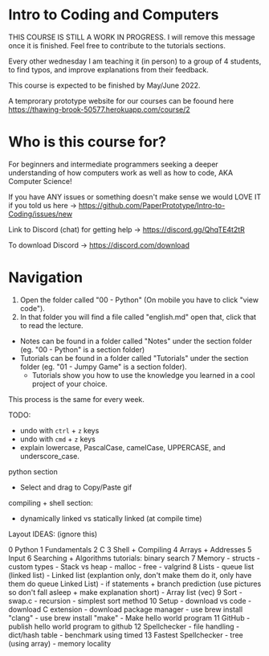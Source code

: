 # Intro to Coding and Computers
THIS COURSE IS STILL A WORK IN PROGRESS. I will remove this message once it is finished. Feel free to contribute to the tutorials sections.

Every other wednesday I am teaching it (in person) to a group of 4 students, to find typos, and improve explanations from their feedback.

This course is expected to be finished by May/June 2022.

A temprorary prototype website for our courses can be foound here https://thawing-brook-50577.herokuapp.com/course/2

# Who is this course for?
For beginners and intermediate programmers seeking a deeper understanding of how computers work as well as how to code, AKA Computer Science!

If you have ANY issues or something doesn't make sense we would LOVE IT if you told us here -> https://github.com/PaperPrototype/Intro-to-Coding/issues/new

Link to Discord (chat) for getting help -> https://discord.gg/QhqTE4t2tR

To download Discord -> https://discord.com/download

# Navigation
1. Open the folder called "00 - Python" (On mobile you have to click "view code").
2. In that folder you will find a file called "english.md" open that, click that to read the lecture.

- Notes can be found in a folder called "Notes" under the section folder (eg. "00 - Python" is a section folder)
- Tutorials can be found in a folder called "Tutorials" under the section folder (eg. "01 - Jumpy Game" is a section folder).
    - Tutorials show you how to use the knowledge you learned in a cool project of your choice.

This process is the same for every week.

TODO:
- undo with `ctrl` + `z` keys
- undo with `cmd` + `z` keys
- explain lowercase, PascalCase, camelCase, UPPERCASE, and underscore_case.

python section
- Select and drag to Copy/Paste gif

compiling + shell section:
- dynamically linked vs statically linked (at compile time)


Layout IDEAS: (ignore this)

0 Python
1 Fundamentals
2 C
3 Shell + Compiling
4 Arrays + Addresses
5 Input
6 Searching + Algorithms
	tutorials: binary search
7 Memory
	- structs
	- custom types
	- Stack vs heap
	- malloc
	- free
	- valgrind
8 Lists
	- queue list (linked list)
	- Linked list (explantion only, don't make them do it, only have them do queue Linked List)
	- if statements + branch prediction (use pictures so don't fall asleep + make explanation short)
	- Array list (vec)
9 Sort
	- swap.c
	- recursion
	- simplest sort method
10 Setup
	- download vs code
	- download C extension
	- download package manager
		- use brew install "clang"
		- use brew install "make"
	- Make hello world program
11 GitHub
	- publish hello world program to github
12 Spellchecker
	- file handling
	- dict/hash table
	- benchmark using timed
13 Fastest Spellchecker
	- tree (using array)
	- memory locality
